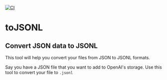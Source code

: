 [![CI](https://github.com/jharris711/tojsonl-2/actions/workflows/CI.yml/badge.svg?branch=main)](https://github.com/jharris711/tojsonl-2/actions/workflows/CI.yml)

# toJSONL

## Convert JSON data to JSONL

This tool will help you convert your files from JSON to JSONL formats.

Say you have a JSON file that you want to add to OpenAI's storage. Use this tool to convert your file to `.jsonl`
